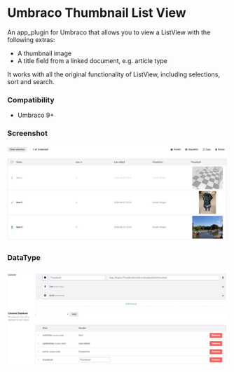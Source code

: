 # Umbraco Thumbnail List View

An app_plugin for Umbraco that allows you to view a ListView with the following extras:

- A thumbnail image
- A title field from a linked document, e.g. article type

It works with all the original functionality of ListView, including selections, sort and search. 

### Compatibility

- Umbraco 9+
  
### Screenshot
![Screenshot](screenshot.png)

### DataType
![DataType setup](datatype.png)
